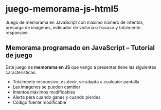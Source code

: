 # juego-memorama-js-html5
 Juego de memorama en JavaScript con máximo número de intentos, precarga de imágenes, indicador de victoria o fracaso y totalmente responsive


## Memorama programado en JavaScript – Tutorial de juego

Este juego de  **memorama en JS**  que vengo a presentar tiene las siguientes características:

-   Totalmente responsivo, es decir, se adapta a cualquier pantalla
-   Las imágenes se pueden cambiar
-   Intentos máximos modificables
-   Alerta para cuando ganas y cuando pierdes
-   Código fuente modificable
